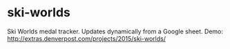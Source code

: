 # ski-worlds
Ski Worlds medal tracker. Updates dynamically from a Google sheet.
Demo: http://extras.denverpost.com/projects/2015/ski-worlds/
